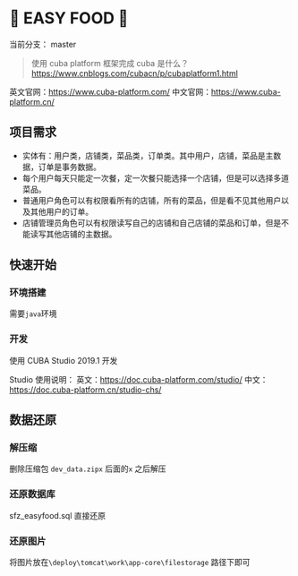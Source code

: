 # :rocket: EASY FOOD :rocket:

当前分支： master

> 使用 cuba platform 框架完成
> cuba 是什么？https://www.cnblogs.com/cubacn/p/cubaplatform1.html

英文官网：https://www.cuba-platform.com/
中文官网：https://www.cuba-platform.cn/

## 项目需求

-   实体有：用户类，店铺类，菜品类，订单类。其中用户，店铺，菜品是主数据，订单是事务数据。
-   每个用户每天只能定一次餐，定一次餐只能选择一个店铺，但是可以选择多道菜品。
-   普通用户角色可以有权限看所有的店铺，所有的菜品，但是看不见其他用户以及其他用户的订单。
-   店铺管理员角色可以有权限读写自己的店铺和自己店铺的菜品和订单，但是不能读写其他店铺的主数据。

## 快速开始

### 环境搭建

需要`java`环境

### 开发

使用 CUBA Studio 2019.1 开发

Studio 使用说明：
英文：https://doc.cuba-platform.com/studio/
中文：https://doc.cuba-platform.cn/studio-chs/


## 数据还原

### 解压缩
删除压缩包 `dev_data.zipx` 后面的`x` 之后解压

### 还原数据库
sfz_easyfood.sql 直接还原

### 还原图片
将图片放在`\deploy\tomcat\work\app-core\filestorage` 路径下即可


